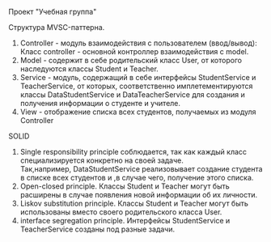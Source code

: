Проект "Учебная группа"

Структура MVSC-паттерна.

1. Controller - модуль взаимодействия с пользователем (ввод/вывод):
   Класс controller - основной контроллер взаимодействия с model.
2. Model - содержит в себе родительский класс User, от которого наследуются классы Student и Teacher.
3. Service - модуль, содержащий в себе интерфейсы StudentService и TeacherService, 
от которых, соответственно имплетементируются классы DataStudentService и DataTeacherService для создания и получения информации о студенте и учителе.
4. View - отображение списка всех студентов, получаемых из модуля Controller 

SOLID

1. Single responsibility principle соблюдается, так как каждый класс специализируется конкретно на своей задаче.  
Так,например, DataStudentService реализовывает создание студента в списке всех студентов и ,в случае чего, получение этого списка.
2. Open-closed principle. Классы Student и Teacher могут быть расширены в случае появления новой информации об их личности.
3. Liskov substitution principle. Классы Student  и Teacher могут быть использованы вместо своего родительского класса User.
4. interface segregation principle. Интерфейсы StudentService и TeacherService созданы под разные задачи.
